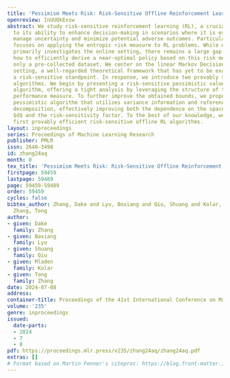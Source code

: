 ```yaml
---
title: 'Pessimism Meets Risk: Risk-Sensitive Offline Reinforcement Learning'
openreview: InUUQkExsw
abstract: We study risk-sensitive reinforcement learning (RL), a crucial field due
  to its ability to enhance decision-making in scenarios where it is essential to
  manage uncertainty and minimize potential adverse outcomes. Particularly, our work
  focuses on applying the entropic risk measure to RL problems. While existing literature
  primarily investigates the online setting, there remains a large gap in understanding
  how to efficiently derive a near-optimal policy based on this risk measure using
  only a pre-collected dataset. We center on the linear Markov Decision Process (MDP)
  setting, a well-regarded theoretical framework that has yet to be examined from
  a risk-sensitive standpoint. In response, we introduce two provably sample-efficient
  algorithms. We begin by presenting a risk-sensitive pessimistic value iteration
  algorithm, offering a tight analysis by leveraging the structure of the risk-sensitive
  performance measure. To further improve the obtained bounds, we propose another
  pessimistic algorithm that utilizes variance information and reference-advantage
  decomposition, effectively improving both the dependence on the space dimension
  $d$ and the risk-sensitivity factor. To the best of our knowledge, we obtain the
  first provably efficient risk-sensitive offline RL algorithms.
layout: inproceedings
series: Proceedings of Machine Learning Research
publisher: PMLR
issn: 2640-3498
id: zhang24aq
month: 0
tex_title: 'Pessimism Meets Risk: Risk-Sensitive Offline Reinforcement Learning'
firstpage: 59459
lastpage: 59489
page: 59459-59489
order: 59459
cycles: false
bibtex_author: Zhang, Dake and Lyu, Boxiang and Qiu, Shuang and Kolar, Mladen and
  Zhang, Tong
author:
- given: Dake
  family: Zhang
- given: Boxiang
  family: Lyu
- given: Shuang
  family: Qiu
- given: Mladen
  family: Kolar
- given: Tong
  family: Zhang
date: 2024-07-08
address:
container-title: Proceedings of the 41st International Conference on Machine Learning
volume: '235'
genre: inproceedings
issued:
  date-parts:
  - 2024
  - 7
  - 8
pdf: https://proceedings.mlr.press/v235/zhang24aq/zhang24aq.pdf
extras: []
# Format based on Martin Fenner's citeproc: https://blog.front-matter.io/posts/citeproc-yaml-for-bibliographies/
---
```

